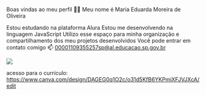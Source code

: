 Boas vindas ao meu perfil 💙💙
Meu nome é Maria Eduarda Moreira de Oliveira

Estou estudando na plataforma Alura
Estou me desenvolvendo na linguagem JavaScript
Utilizo esse espaço para minha organização e compartilhamento dos meu projetos desenvolvidos
Você pode entrar em contato comigo 📫
00001109355257sp@al.educacao.sp.gov.br

![](https://media.tenor.com/sFTlqk6O2qQAAAAM/sheep-excellent.gif)

acesso para o currículo: https://www.canva.com/design/DAGEG0q1O2c/o31d5KfB6YKPmiXFJVJXcA/edit
